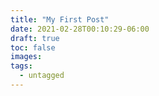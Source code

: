 ```yaml
---
title: "My First Post"
date: 2021-02-28T00:10:29-06:00
draft: true
toc: false
images:
tags:
  - untagged
---
```


